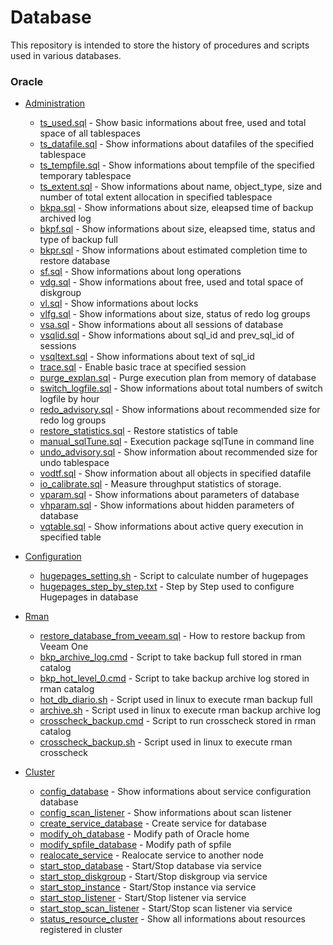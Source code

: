 # Database 
This repository is intended to store the history of procedures and scripts used in various databases.

### Oracle
* [Administration](Oracle/Administration)

  * [ts_used.sql](Oracle/Administration/ts_used.sql) - Show basic informations about free, used and total space of all tablespaces
  * [ts_datafile.sql](Oracle/Administration/ts_datafile.sql) - Show informations about datafiles of the specified tablespace 
  * [ts_tempfile.sql](Oracle/Administration/ts_tempfile.sql) - Show informations about tempfile of the specified temporary tablespace
  * [ts_extent.sql](Oracle/Administration/ts_extent.sql)  - Show informations about name, object_type, size and number of total extent allocation in specified tablespace
  * [bkpa.sql](Oracle/Administration/bkpa.sql) - Show informations about size, eleapsed time of backup archived log
  * [bkpf.sql](Oracle/Administration/bkpf.sql) - Show informations about size, eleapsed time, status and type of backup full
  * [bkpr.sql](Oracle/Administration/bkpr.sql) - Show informations about estimated completion time to restore database
  * [sf.sql](Oracle/Administration/sf.sql) - Show informations about long operations
  * [vdg.sql](Oracle/Administration/vdg.sql) - Show informations about free, used and total space of diskgroup
  * [vl.sql](Oracle/Administration/vl.sql) - Show informations about locks
  * [vlfg.sql](Oracle/Administration/vlfg.sql) - Show informations about size, status of redo log groups
  * [vsa.sql](Oracle/Administration/vsa.sql) - Show informations about all sessions of database
  * [vsqlid.sql](Oracle/Administration/vsqlid.sql) - Show informations about sql_id and prev_sql_id of sessions
  * [vsqltext.sql](Oracle/Administration/vsqltext.sql) - Show informations about text of sql_id
  * [trace.sql](Oracle/Administration/trace.sql) - Enable basic trace at specified session
  * [purge_explan.sql](Oracle/Administration/purge_explan.sql) - Purge execution plan from memory of database
  * [switch_logfile.sql](Oracle/Administration/switch_logfile.sql) - Show informations about total numbers of switch logfile by hour
  * [redo_advisory.sql](Oracle/Administration/redo_advisory.sql) - Show informations about recommended size for redo log groups
  * [restore_statistics.sql](Oracle/Administration/restore_statistics.sql) - Restore statistics of table
  * [manual_sqlTune.sql](Oracle/Administration/manual_sqlTune.sql) - Execution package sqlTune in command line
  * [undo_advisory.sql](Oracle/Administration/undo_advisory.sql) - Show information about recommended size for undo tablespace
  * [vodtf.sql](Oracle/Administration/vodtf.sql) - Show information about all objects in specified datafile
  * [io_calibrate.sql](Oracle/Administration/io_calibrate.sql) - Measure throughput statistics of storage.
  * [vparam.sql](Oracle/Administration/vparam.sql) - Show informations about parameters of database
  * [vhparam.sql](Oracle/Administration/vhparam.sql) - Show informations about hidden parameters of database
  * [vqtable.sql](Oracle/Administration/vqtable.sql) - Show informations about active query execution in specified table

* [Configuration](Oracle/Configuration)
  
  * [hugepages_setting.sh](Oracle/Configuration/hugepages_setting.sh) - Script to calculate number of hugepages
  * [hugepages_step_by_step.txt](Oracle/Configuration/hugepages_step_by_step.txt) - Step by Step used to configure Hugepages in database
  
* [Rman](Oracle/Rman)
  
  * [restore_database_from_veeam.sql](Oracle/Rman/restore_database_from_veeam.sql) - How to restore backup from Veeam One
  * [bkp_archive_log.cmd](Oracle/Rman/bkp_archive_log.cmd) - Script to take backup full stored in rman catalog
  * [bkp_hot_level_0.cmd](Oracle/Rman/bkp_hot_level_0.cmd) - Script to take backup archive log stored in rman catalog
  * [hot_db_diario.sh](Oracle/Rman/hot_db_diario.sh) - Script used in linux to execute rman backup full
  * [archive.sh](Oracle/Rman/archive.sh) - Script used in linux to execute rman backup archive log
  * [crosscheck_backup.cmd](Oracle/Rman/crosscheck_backup.cmd) - Script to run crosscheck stored in rman catalog
  * [crosscheck_backup.sh](Oracle/Rman/crosscheck_backup.sh) - Script used in linux to execute rman crosscheck

* [Cluster](Oracle/Cluster)

  * [config_database](Oracle/Cluster/config_database) - Show informations about service configuration database
  * [config_scan_listener](Oracle/Cluster/config_scan_listener) - Show informations about scan listener
  * [create_service_database](Oracle/Cluster/create_service_database) - Create service for database
  * [modify_oh_database](Oracle/Cluster/modify_oh_database) - Modify path of Oracle home
  * [modify_spfile_database](Oracle/Cluster/modify_spfile_database) - Modify path of spfile
  * [realocate_service](Oracle/Cluster/realocate_service) - Realocate service to another node
  * [start_stop_database](Oracle/Cluster/start_stop_database) - Start/Stop database via service
  * [start_stop_diskgroup](Oracle/Cluster/start_stop_diskgroup) - Start/Stop diskgroup via service
  * [start_stop_instance](Oracle/Cluster/start_stop_instance) - Start/Stop instance via service
  * [start_stop_listener](Oracle/Cluster/start_stop_listener) - Start/Stop listener via service
  * [start_stop_scan_listener](Oracle/Cluster/start_stop_scan_listener) - Start/Stop scan listener via service
  * [status_resource_cluster](Oracle/Cluster/status_resource_cluster) - Show all informations about resources registered in cluster
